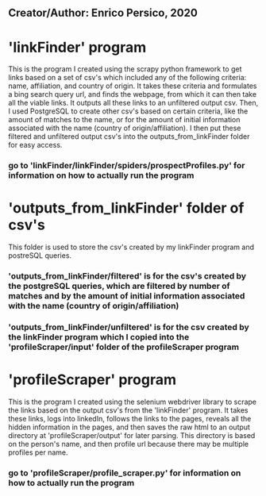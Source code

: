 ## Creator/Author: Enrico Persico, 2020

# 'linkFinder' program
This is the program I created using the scrapy python framework to get links based on a set of csv's which included any of the following criteria: name, affiliation, and country of origin. It takes these criteria and formulates a bing search query url, and finds the webpage, from which it can then take all the viable links. It outputs all these links to an unfiltered output csv. Then, I used PostgreSQL to create other csv's based on certain criteria, like the amount of matches to the name, or for the amount of initial information associated with the name (country of origin/affiliation). I then put these filtered and unfiltered output csv's into the outputs_from_linkFinder folder for easy access.
### go to 'linkFinder/linkFinder/spiders/prospectProfiles.py' for information on how to actually run the program

# 'outputs_from_linkFinder' folder of csv's
This folder is used to store the csv's created by my linkFinder program and postreSQL queries.
### 'outputs_from_linkFinder/filtered' is for the csv's created by the postgreSQL queries, which are filtered by number of matches and by the amount of initial information associated with the name (country of origin/affiliation)
### 'outputs_from_linkFinder/unfiltered' is for the csv created by the linkFinder program which I copied into the 'profileScraper/input' folder of  the profileScraper program

# 'profileScraper' program
This is the program I created using the selenium webdriver library to scrape the links based on the output csv's from the 'linkFinder' program. It takes these links, logs into linkedIn, follows the links to the pages, reveals all the hidden information in the pages, and then saves the raw html to an output directory at 'profileScraper/output' for later parsing. This directory is based on the person's name, and then profile url because there may be multiple profiles per name.
### go to 'profileScraper/profile_scraper.py' for information on how to actually run the program